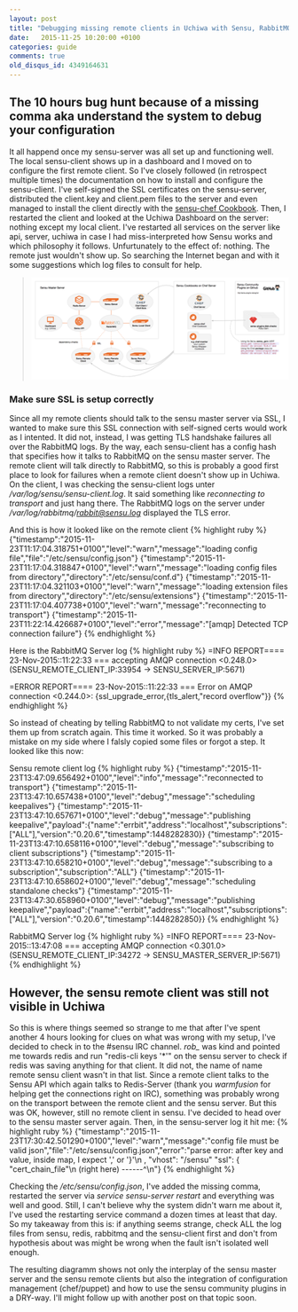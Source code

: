 ```yaml
---
layout: post
title: "Debugging missing remote clients in Uchiwa with Sensu, RabbitMQ and Redis"
date:   2015-11-25 10:20:00 +0100
categories: guide
comments: true
old_disqus_id: 4349164631
---
```



## The 10 hours bug hunt because of a missing comma aka understand the system to debug your configuration

It all happend once my sensu-server was all set up and functioning well. The local sensu-client shows up in a dashboard and I moved on to configure the first remote client. So I've closely followed (in retrospect multiple times) the documentation on how to install and configure the sensu-client. I've self-signed the SSL certificates on the sensu-server, distributed the client.key and client.pem files to the server and even managed to install the client directly with the [sensu-chef Cookbook](https://github.com/sensu/sensu-chef). Then, I restarted the client and looked at the Uchiwa Dashboard on the server: nothing except my local client. I've restarted all services on the server like api, server, uchiwa in case I had miss-interpreted how Sensu works and which philosophy it follows. Unfurtunately to the effect of: nothing. The remote just wouldn't show up. So searching the Internet began and with it some suggestions which log files to consult for help. 

<blockquote>
<a href="/assets/2015-11-sensu.png"><img src="/assets/2015-11-sensu.png" /></a>
</blockquote>

### Make sure SSL is setup correctly
Since all my remote clients should talk to the sensu master server via SSL, I wanted to make sure this SSL connection with self-signed certs would work as I intented. It did not, instead, I was getting TLS handshake failures all over the RabbitMQ logs. By the way, each sensu-client has a config hash that specifies how it talks to RabbitMQ on the sensu master server. The remote client will talk directly to RabbitMQ, so this is probably a good first place to look for failures when a remote client doesn't show up in Uchiwa. On the client, I was checking the sensu-client logs unter */var/log/sensu/sensu-client.log*. It said something like *reconnecting to transport* and just hang there. The RabbitMQ logs on the server under */var/log/rabbitmq/rabbit@sensu.log* displayed the TLS error. 

And this is how it looked like on the remote client
{% highlight ruby %}
{"timestamp":"2015-11-23T11:17:04.318751+0100","level":"warn","message":"loading config file","file":"/etc/sensu/config.json"}
{"timestamp":"2015-11-23T11:17:04.318847+0100","level":"warn","message":"loading config files from directory","directory":"/etc/sensu/conf.d"}
{"timestamp":"2015-11-23T11:17:04.321103+0100","level":"warn","message":"loading extension files from directory","directory":"/etc/sensu/extensions"}
{"timestamp":"2015-11-23T11:17:04.407738+0100","level":"warn","message":"reconnecting to transport"}
{"timestamp":"2015-11-23T11:22:14.426687+0100","level":"error","message":"[amqp] Detected TCP connection failure"}
{% endhighlight %}

Here is the RabbitMQ Server log
{% highlight ruby %}
=INFO REPORT==== 23-Nov-2015::11:22:33 ===
accepting AMQP connection <0.248.0> (SENSU_REMOTE_CLIENT_IP:33954 -> SENSU_SERVER_IP:5671)

=ERROR REPORT==== 23-Nov-2015::11:22:33 ===
Error on AMQP connection <0.244.0>:
{ssl_upgrade_error,{tls_alert,"record overflow"}}
{% endhighlight %}


So instead of cheating by telling RabbitMQ to not validate my certs, I've set them up from scratch again. This time it worked. So it was probably a mistake on my side where I falsly copied some files or forgot a step. It looked like this now:

Sensu remote client log
{% highlight ruby %}
{"timestamp":"2015-11-23T13:47:09.656492+0100","level":"info","message":"reconnected to transport"}
{"timestamp":"2015-11-23T13:47:10.657438+0100","level":"debug","message":"scheduling keepalives"}
{"timestamp":"2015-11-23T13:47:10.657671+0100","level":"debug","message":"publishing keepalive","payload":{"name":"errbit","address":"localhost","subscriptions":["ALL"],"version":"0.20.6","timestamp":1448282830}}
{"timestamp":"2015-11-23T13:47:10.658116+0100","level":"debug","message":"subscribing to client subscriptions"}
{"timestamp":"2015-11-23T13:47:10.658210+0100","level":"debug","message":"subscribing to a subscription","subscription":"ALL"}
{"timestamp":"2015-11-23T13:47:10.658602+0100","level":"debug","message":"scheduling standalone checks"}
{"timestamp":"2015-11-23T13:47:30.658960+0100","level":"debug","message":"publishing keepalive","payload":{"name":"errbit","address":"localhost","subscriptions":["ALL"],"version":"0.20.6","timestamp":1448282850}}
{% endhighlight %}

RabbitMQ Server log
{% highlight ruby %}
=INFO REPORT==== 23-Nov-2015::13:47:08 ===
accepting AMQP connection <0.301.0> (SENSU_REMOTE_CLIENT_IP:34272 -> SENSU_MASTER_SERVER_IP:5671)
{% endhighlight %}

## However, the sensu remote client was still not visible in Uchiwa

So this is where things seemed so strange to me that after I've spent another 4 hours looking for clues on what was wrong with my setup, I've decided to check in to the #sensu IRC channel. *rob_* was kind and pointed me towards redis and run "redis-cli keys '\*'" on the sensu server to check if redis was saving anything for that client. It did not, the name of name remote sensu client wasn't in that list. Since a remote client talks to the Sensu API which again talks to Redis-Server (thank you *warmfusion* for helping get the connections right on IRC), something was probably wrong on the transport between the remote client and the sensu server. But this was OK, however, still no remote client in sensu. I've decided to head over to the sensu master server again. Then, in the sensu-server log it hit me:
{% highlight ruby %}
{"timestamp":"2015-11-23T17:30:42.501290+0100","level":"warn","message":"config file must be valid json","file":"/etc/sensu/config.json","error":"parse error: after key and value, inside map, I expect ',' or '}'\n          ,     \"vhost\": \"/sensu\"     \"ssl\": {       \"cert_chain_file\"\n                     (right here) ------^\n"}
{% endhighlight %}

Checking the */etc/sensu/config.json*, I've added the missing comma, restarted the server via *service sensu-server restart* and everything was well and good. Still, I can't believe why the system didn't warn me about it, I've used the restarting service command a dozen times at least that day.  So my takeaway from this is: if anything seems strange, check ALL the log files from sensu, redis, rabbitmq and the sensu-client first and don't from hypothesis about was might be wrong when the fault isn't isolated well enough.

The resulting diagramm shows not only the interplay of the sensu master server and the sensu remote clients but also the integration of configuration management (chef/puppet) and how to use the sensu community plugins in a DRY-way. I'll might follow up with another post on that topic soon.
